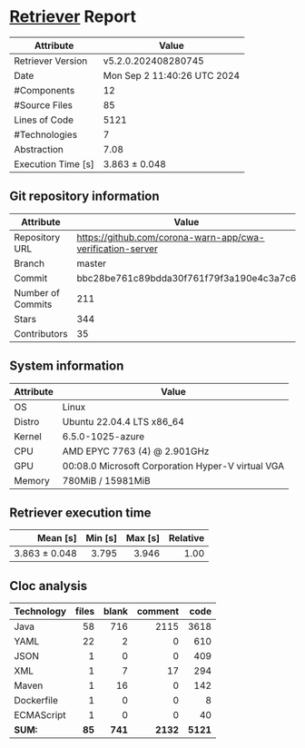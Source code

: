 # [Retriever](https://github.com/PalladioSimulator/Palladio-ReverseEngineering-Retriever) Report
| Attribute          | Value |
| ------------------ | ----- |
| Retriever Version  | v5.2.0.202408280745 |
| Date               | Mon Sep  2 11:40:26 UTC 2024 |
| #Components        | 12 |
| #Source Files      | 85 |
| Lines of Code      | 5121 |
| #Technologies      | 7 |
| Abstraction        | 7.08 |
| Execution Time [s] | 3.863 ± 0.048  |

## Git repository information
|      Attribute    | Value |
| ----------------- | ----- |
| Repository URL    | https://github.com/corona-warn-app/cwa-verification-server |
| Branch            | master |
| Commit            | bbc28be761c89bdda30f761f79f3a190e4c3a7c6 |
| Number of Commits | 211 |
| Stars             | 344 |
| Contributors      | 35 |


## System information
| Attribute | Value |
| --------- | ----- |
| OS | Linux  |
| Distro | Ubuntu 22.04.4 LTS x86_64  |
| Kernel | 6.5.0-1025-azure  |
| CPU | AMD EPYC 7763 (4) @ 2.901GHz  |
| GPU | 00:08.0 Microsoft Corporation Hyper-V virtual VGA  |
| Memory | 780MiB / 15981MiB  |

## Retriever execution time
| Mean [s] | Min [s] | Max [s] | Relative |
|---:|---:|---:|---:|
| 3.863 ± 0.048 | 3.795 | 3.946 | 1.00 |

## Cloc analysis

<!-- github.com/AlDanial/cloc v 1.90  T=0.18 s (543.8 files/s, 49659.4 lines/s) -->

|Technology|files|blank|comment|code|
|:-------|-------:|-------:|-------:|-------:|
|Java|58|716|2115|3618|
|YAML|22|2|0|610|
|JSON|1|0|0|409|
|XML|1|7|17|294|
|Maven|1|16|0|142|
|Dockerfile|1|0|0|8|
|ECMAScript|1|0|0|40|
|**SUM:**|**85**|**741**|**2132**|**5121**|
